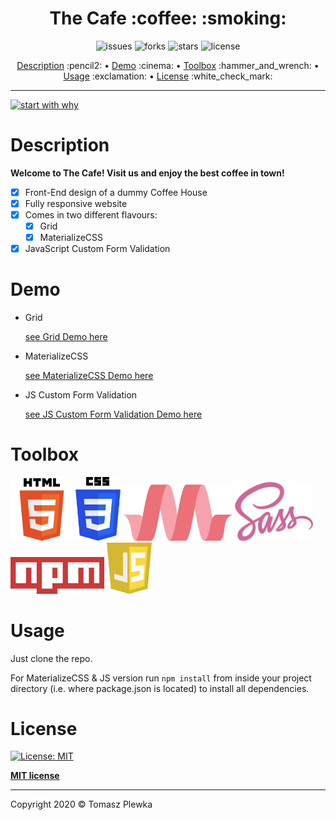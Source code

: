 <div>
    <h1 align="center">The Cafe :coffee: :smoking: </h1>
    <p align="center">
      <img src="https://img.shields.io/github/issues/tomaszplewka/04_cafe" alt="issues">
      <img src="https://img.shields.io/github/forks/tomaszplewka/04_cafe" alt="forks">
      <img src="https://img.shields.io/github/stars/tomaszplewka/04_cafe" alt="stars">
      <img src="https://img.shields.io/github/license/tomaszplewka/04_cafe" alt="license">
    </p>
</div>
<p align="center">
    <a href="#description">Description</a> :pencil2: • 
    <a href="#demo">Demo</a> :cinema: •
    <a href="#toolbox">Toolbox</a> :hammer_and_wrench: •
    <a href="#usage">Usage</a> :exclamation: •
    <a href="#license">License</a> :white_check_mark:
</p>

---

[![start with why](https://img.shields.io/badge/start%20with-why%3F-brightgreen.svg?style=flat)](http://www.ted.com/talks/simon_sinek_how_great_leaders_inspire_action)

# Description 

**Welcome to The Cafe! Visit us and enjoy the best coffee in town!**

- [x] Front-End design of a dummy Coffee House 
- [x] Fully responsive website
- [x] Comes in two different flavours:
  - [x] Grid
  - [x] MaterializeCSS
- [x] JavaScript Custom Form Validation

# Demo

+ Grid

    [see Grid Demo here](https://github.com/tomaszplewka/04_cafe/tree/master/01_grid "Grid Demo")
    
+ MaterializeCSS

    [see MaterializeCSS Demo here](https://github.com/tomaszplewka/04_cafe/tree/master/02_materialize_css "MaterializeCSS Demo")
    
+ JS Custom Form Validation

    [see JS Custom Form Validation Demo here](https://github.com/tomaszplewka/04_cafe/tree/master/03_custom_form_validation "JS Custom Form Validation Demo")

# Toolbox

<p align="">
    <img src="https://github.com/tomaszplewka/04_cafe/blob/master/icons/html5.svg" width="100" alt="html5" >
    <img src="https://github.com/tomaszplewka/04_cafe/blob/master/icons/css3.svg" width="72" alt="css3" >
    <img src="https://github.com/tomaszplewka/04_cafe/blob/master/icons/materialize.svg" width="175" alt="materialize" >
    <img src="https://github.com/tomaszplewka/04_cafe/blob/master/icons/sass.svg" width="125" alt="sass" >
    <img src="https://github.com/tomaszplewka/04_cafe/blob/master/icons/npm-node.svg" width="150" alt="npm" >
    <img src="https://github.com/tomaszplewka/04_cafe/blob/master/icons/javascript.svg" width="72" alt="js" >
</p>

# Usage

Just clone the repo.

For MaterializeCSS & JS version run `npm install` from inside your project directory (i.e. where package.json is located) to install all dependencies.

# License

[![License: MIT](https://img.shields.io/badge/License-MIT-green.svg)](https://opensource.org/licenses/MIT)

**[MIT license](http://opensource.org/licenses/mit-license.php)**

---

Copyright 2020 © Tomasz Plewka

